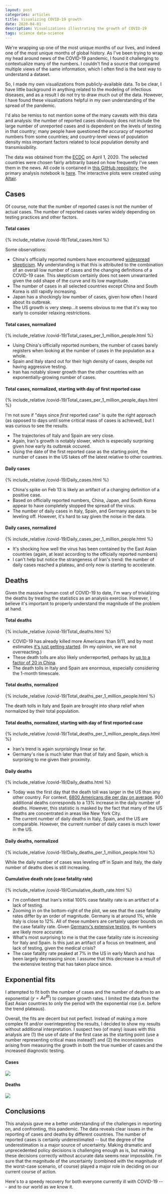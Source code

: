 ```yaml
---
layout: post
categories: articles
title: Visualizing COVID-19 growth
date: 2020-04-01
description: Visualizations illustrating the growth of COVID-19
tags: science data-science
---
```


We're wrapping up one of the most unique months of our lives,
and indeed one of the most unique months of global history.
As I've been trying to wrap my head around news of the COVID-19 pandemic,
I found it challenging to contextualize many of the numbers.
I couldn't find a source that compared multiple views of the same information,
which I often find is the best way to understand a dataset.

So, I made my own visualizations from publicly-available data.
To be clear, I have little background in anything related to the modeling of 
infectious diseases, and as a result I do not try to draw much out of the data.
However, I have found these visualizations helpful in my own understanding of
the spread of the pandemic.

I'd also be remiss to not mention some of the many caveats with this data and analysis:
the number of reported cases obviously does not include the large number of
unreported cases and is dependent on the levels of testing in that country;
many people have questioned the accuracy of reported numbers from some countries;
and country-level views of population density miss important factors related to
local population density and transmissibility.

The data was obtained from the [ECDC](https://www.ecdc.europa.eu/en/publications-data/download-todays-data-geographic-distribution-covid-19-cases-worldwide) on April 1, 2020.
The selected countries were chosen fairly arbitrarily based on how frequently
I've seen them in the news.
All code is contained in
[this GitHub repository](https://github.com/petermattia/covid-19-growth);
the primary analysis notebook is [here](https://github.com/petermattia/covid-19-growth/blob/master/covid-19.ipynb).
The interactive plots were created using [Altair](https://altair-viz.github.io/index.html).

## Cases

Of course, note that the number of reported cases is not the number of actual cases.
The number of reported cases varies widely depending on testing practices and other factors.

#### Total cases

{% include_relative /covid-19/Total_cases.html %}

Some observations:
- China's officially reported numbers have encountered
[widespread skepticism](https://time.com/5813628/china-coronavirus-statistics-wuhan/).
My understanding is that this is attributed to
the combination of an overall low number of cases and the changing
definitions of a COVID-19 case.
This skepticism certainly does not seem unwarranted given the odd shape of the curve and its low magnitude.
- The number of cases in all selected countries except China and South Korea
is still rapidly increasing.
- Japan has a shockingly low number of cases, given how often I heard about
its outbreak.
- The US growth is very steep...it seems obvious to me that it's way too early
to consider relaxing restrictions.

#### Total cases, normalized

{% include_relative /covid-19/Total_cases_per_1_million_people.html %}

- Using China's officially reported numbers, the number of cases barely registers
when looking at the number of cases in the population as a whole.
- Spain and Italy stand out for their high density of cases,
despite not having aggressive testing.
- Iran has notably slower growth than the other countries with an
exponentially-growing number of cases.

#### Total cases, normalized, starting with day of first reported case

{% include_relative /covid-19/Total_cases_per_1_million_people_days.html %}

I'm not sure if "days since *first* reported case" is quite the right approach
(as opposed to days until some critical mass of cases is achieved),
but I was curious to see the results.

- The trajectories of Italy and Spain are very close.
- Again, Iran's growth is notably slower, which is especially surprising given
how early its outbreak occured.
- Using the date of the first reported case as the starting point,
the number of cases in the US takes off the latest relative to other countries.

#### Daily cases

{% include_relative /covid-19/Daily_cases.html %}

- China's spike on Feb 13 is likely an artifact of a changing definition of a positive case.
- Based on officially reported numbers, China, Japan, and South Korea appear to
have completely stopped the spread of the virus.
- The number of daily cases in Italy, Spain, and Germany appears to be leveling off.
However, it's hard to say given the noise in the data.

#### Daily cases, normalized

{% include_relative /covid-19/Daily_cases_per_1_million_people.html %}

- It's shocking how well the virus has been contained by the East Asian countries
(again, at least according to the officially reported numbers)
- I can't help but notice the strangeness of Iran's trend: the number of daily
cases reached a plateau, and only now is starting to accelerate.

## Deaths

Given the massive human cost of COVID-19 to date,
I'm wary of trivializing the deaths by treating the statistics as an analysis exercise.
However, I believe it's important to properly understand the magnitude of the
problem at hand.

#### Total deaths

{% include_relative /covid-19/Total_deaths.html %}

- COVID-19 has already killed more Americans than 9/11, and by most estimates
[it's just getting started](https://www.nbcnews.com/news/world/white-house-issues-stark-coronavirus-death-toll-estimate-n1173716). (In my opinion, we are not overreacting.)
- These death tolls are also likely underreported,
perhaps by [up to a factor of 20 in China](https://www.rfa.org/english/news/china/wuhan-deaths-03272020182846.html).
- The death tolls in Italy and Spain are enormous, especially considering
the 1-month timescale.
 
#### Total deaths, normalized

{% include_relative /covid-19/Total_deaths_per_1_million_people.html %}

The death tolls in Italy and Spain are brought into sharp relief when normalized
by their total population.

#### Total deaths, normalized, starting with day of first reported case

{% include_relative /covid-19/Total_deaths_per_1_million_people_days.html %}

- Iran's trend is again surprisingly linear so far.
- Germany's rise is much later than that of Italy and Spain,
which is surprising to me given their proximity.

#### Daily deaths

{% include_relative /covid-19/Daily_deaths.html %}

- Today was the first day that the death toll was larger in the US
than any other country. For context, 
[6800 Americans die per day on average](https://www.cdc.gov/healthreport/publications/compendium.pdf).
900 additional deaths corresponds to a 13% increase in the daily number of
deaths.
However, this statistic is masked by the fact that
many of the US deaths are concentrated in areas like New York City.
- The current number of daily deaths in Italy, Spain, and the US are comparable.
However, the current number of daily cases is much lower in the US.

#### Daily deaths, normalized

{% include_relative /covid-19/Daily_deaths_per_1_million_people.html %}

While the daily number of cases was leveling off in Spain and Italy,
the daily number of deaths does is still increasing.

#### Cumulative death rate (case fatality rate)

{% include_relative /covid-19/Cumulative_death_rate.html %}

- I'm confident that Iran's initial 100% case fatality rate is an artifact of a lack of testing.
- Zooming in on the bottom-right of the plot, we see that
the case fatality rates differ by an order of magnitude.
Germany is at around 1%, while Italy is close to 12%.
All of these numbers are certainly upper bounds on the case fatality rate.
Given [Germany's extensive testing](https://www.ft.com/content/6a8d66a4-5862-4937-8d53-b2d10794e795),
its numbers are likely more accurate.
- What's most surprising to me is that the case fatality rate is *increasing*
for Italy and Spain.
Is this just an artifact of a focus on treatment, and lack of testing, given the medical crisis?
- The case fatality rate peaked at 7% in the US in early March and has been
largely decreasing since. I assume that this decrease is a result of the
extensive testing that has taken place since.

## Exponential fits

I attempted to fit both the number of cases and the number of deaths to
an exponential ($y = Ae^{Bt}$) to compare growth rates.
I limited the data from the East Asian countries to only the period with the
exponential rise (i.e. before the trend plateaus).

Overall, the fits are decent but not perfect.
Instead of making a more complex fit and/or overintepreting the results,
I decided to show my results without additional interpretation.
I suspect two (of many) issues with this analysis are
(1) the use of date of the first case as the starting point
(use a number representing critical mass instead?)
and (2) the inconsistencies arising from measuring the growth in both the true
number of cases and the increased diagnostic testing.

#### Cases

<p>
<img src="/img/covid-19/fits_Total_cases_per_1_million_people.svg" style="display:block; margin-left: auto; margin-right: auto;">
</p>



#### Deaths

<p>
<img src="/img/covid-19/fits_Total_deaths_per_1_million_people.svg" style="display:block; margin-left: auto; margin-right: auto;">
</p>



## Conclusions

This analysis gave me a better understanding of the challenges in reporting
on, and confronting, this pandemic.
The data reveals clear issues in the reporting of cases and deaths by different countries.
The number of reported cases is certainly underestimated -- but
the degree of the underestimation is a major source of uncertainty.
Making dramatic and unprecedented policy decisions is challenging enough as is,
but making these decisions correctly without accurate data seems near impossible.
I'm sure that the magnitude of the uncertainty
(combined with the magnitude of the worst-case scenario, of course)
played a major role in deciding on our current course of action.

Here's to a speedy recovery for both everyone currently ill with COVID-19
--- and to our world as we know it.

